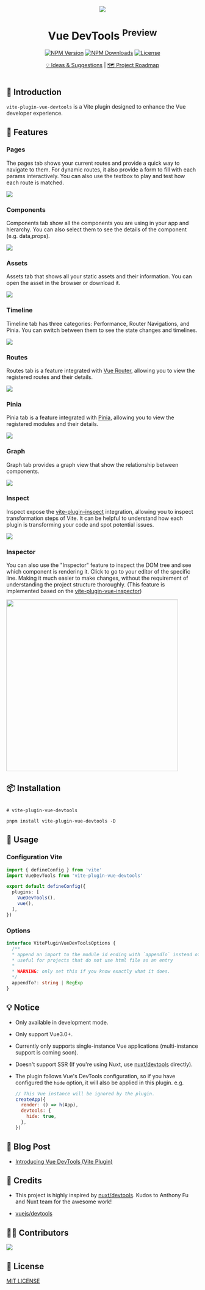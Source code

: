 <p align="center">
  <img src="./screenshots/bg.png" />
</p>
<h1 align="center">
Vue DevTools <sup>Preview</sup>
</h1>


<p align="center">
  <a href="https://www.npmjs.com/package/vite-plugin-vue-devtools" target="_blank" rel="noopener noreferrer"><img src="https://badgen.net/npm/v/vite-plugin-vue-devtools" alt="NPM Version" /></a>
  <a href="https://www.npmjs.com/package/vite-plugin-vue-devtools" target="_blank" rel="noopener noreferrer"><img src="https://badgen.net/npm/dt/vite-plugin-vue-devtools" alt="NPM Downloads" /></a>
 <a href="https://github.com/webfansplz/vite-plugin-vue-devtools/blob/main/LICENSE" target="_blank" rel="noopener noreferrer"><img src="https://badgen.net/github/license/webfansplz/vite-plugin-vue-devtools" alt="License" /></a>
</p>

<p align="center">
  <a href="https://github.com/webfansplz/vite-plugin-vue-devtools/discussions/1">💡 Ideas & Suggestions</a> |
  <a href="https://github.com/webfansplz/vite-plugin-vue-devtools/discussions/2">🗺️ Project Roadmap</a> 
</p>

<p align="center">
<a href="https://stackblitz.com/edit/vitejs-vite-oxbwzk?file=vite.config.ts&view=preview"><img src="https://developer.stackblitz.com/img/open_in_stackblitz.svg" alt=""></a>
</p>


## 📖 Introduction

`vite-plugin-vue-devtools` is a Vite plugin designed to enhance the Vue developer experience.



## 🎉 Features

### Pages

The pages tab shows your current routes and provide a quick way to navigate to them. For dynamic routes, it also provide a form to fill with each params interactively. You can also use the textbox to play and test how each route is matched.

<img src="./screenshots/pages.png" />


### Components

Components tab show all the components you are using in your app and hierarchy. You can also select them to see the details of the component (e.g. data,props).

<img src="./screenshots/components.png" />

### Assets

Assets tab that shows all your static assets and their information. You can open the asset in the browser or download it.

<img src="./screenshots/assets.png" />

### Timeline

Timeline tab has three categories: Performance, Router Navigations, and Pinia. You can switch between them to see the state changes and timelines.

<img src="./screenshots/timeline.png" />

### Routes

Routes tab is a feature integrated with [Vue Router](https://github.com/vuejs/router), allowing you to view the registered routes and their details.

<img src="./screenshots/routes.png" />

### Pinia

Pinia tab is a feature integrated with [Pinia](https://github.com/vuejs/pinia), allowing you to view the registered modules and their details.

<img src="./screenshots/pinia.png" />

### Graph

Graph tab provides a graph view that show the relationship between components. 

<img src="./screenshots/graph.png" />

### Inspect

Inspect expose the [vite-plugin-inspect](https://github.com/antfu/vite-plugin-inspect) integration, allowing you to inspect transformation steps of Vite. It can be helpful to understand how each plugin is transforming your code and spot potential issues.

<img src="./screenshots/inspect.png" />

### Inspector

You can also use the "Inspector" feature to inspect the DOM tree and see which component is rendering it. Click to go to your editor of the specific line. Making it much easier to make changes, without the requirement of understanding the project structure thoroughly. (This feature is implemented based on the [vite-plugin-vue-inspector](https://github.com/webfansplz/vite-plugin-vue-inspector))

<img src="./screenshots/inspector.png" height=450 />

## 📦 Installation

```

# vite-plugin-vue-devtools 

pnpm install vite-plugin-vue-devtools -D

```

## 🦄 Usage

### Configuration Vite

```ts
import { defineConfig } from 'vite'
import VueDevTools from 'vite-plugin-vue-devtools'

export default defineConfig({
  plugins: [
    VueDevTools(),
    vue(),
  ],
})
```

### Options

```ts
interface VitePluginVueDevToolsOptions {
  /**
  * append an import to the module id ending with `appendTo` instead of adding a script into body
  * useful for projects that do not use html file as an entry
  *
  * WARNING: only set this if you know exactly what it does.
  */
  appendTo?: string | RegExp
}
```

## 💡 Notice

- Only available in development mode.
- Only support Vue3.0+.
- Currently only supports single-instance Vue applications (multi-instance support is coming soon).
- Doesn't support SSR (If you're using Nuxt, use [nuxt/devtools](https://github.com/nuxt/devtools) directly).
- The plugin follows Vue's DevTools configuration, so if you have configured the `hide` option, it will also be applied in this plugin. e.g.

  ```js
  // This Vue instance will be ignored by the plugin.
  createApp({
    render: () => h(App),
    devtools: {
      hide: true,
    },
  })
  ```

## 📖 Blog Post

- [Introducing Vue DevTools (Vite Plugin)](https://gist.github.com/webfansplz/bc90a773a0dd474a34e043ab2d2a37a4)

## 🌸 Credits

- This project is highly inspired by [nuxt/devtools](https://github.com/nuxt/devtools). Kudos to Anthony Fu and Nuxt team for the awesome work!

- [vuejs/devtools](https://github.com/vuejs/devtools)


## 👨‍💻 Contributors

<a href="https://github.com/webfansplz/vite-plugin-vue-devtools/graphs/contributors">
  <img src="https://contrib.rocks/image?repo=webfansplz/vite-plugin-vue-devtools" />   
</a>    

## 📄 License

[MIT LICENSE](./LICENSE)

